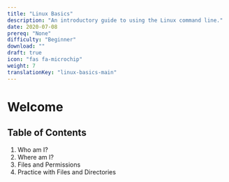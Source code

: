 ```yaml
---
title: "Linux Basics"
description: "An introductory guide to using the Linux command line."
date: 2020-07-08
prereq: "None"
difficulty: "Beginner"
download: ""
draft: true
icon: "fas fa-microchip"
weight: 7
translationKey: "linux-basics-main"
---
```


# Welcome

## Table of Contents

1. Who am I?
2. Where am I?
3. Files and Permissions
4. Practice with Files and Directories